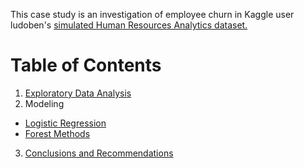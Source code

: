 This case study is an investigation of employee churn in Kaggle user ludoben's [simulated Human Resources Analytics dataset.](https://www.kaggle.com/ludobenistant/hr-analytics)  

# Table of Contents
1. [Exploratory Data Analysis](src/eda.ipynb)
2. Modeling
* [Logistic Regression](src/logisticRegression.ipynb)
* [Forest Methods](src/forestMethods.ipynb)
3. [Conclusions and Recommendations](Conclusions)
